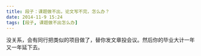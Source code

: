 ```yaml
---
title: 段子：课题做不出，论文写不完，怎么办？
date: 2014-11-9 15:24
tags: [段子, 课题做不出怎么办]
---
```


没关系，会有同行把类似的项目做了，替你发文章投会议。然后你的毕业大计一年又一年延下去。
